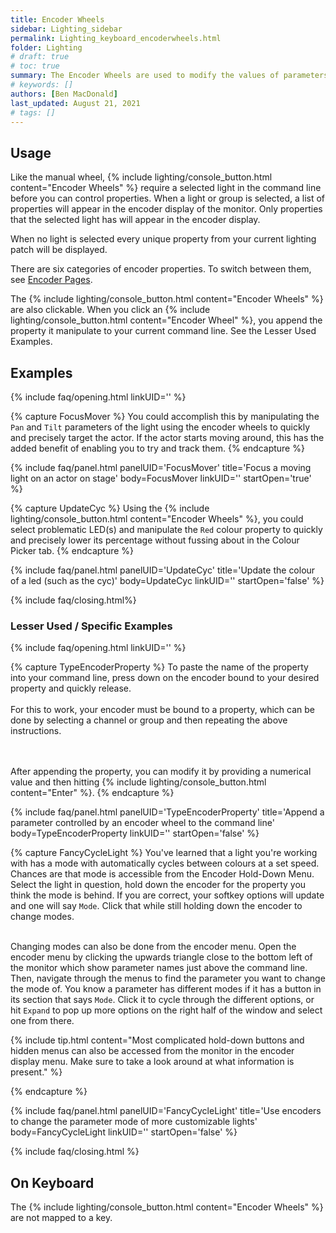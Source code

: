 ```yaml
---
title: Encoder Wheels
sidebar: Lighting_sidebar
permalink: Lighting_keyboard_encoderwheels.html
folder: Lighting
# draft: true
# toc: true
summary: The Encoder Wheels are used to modify the values of parameters for a light, they provide a view high degree of precision without having to type long commands. The are very similar to the Manual Wheel, which is used to control the intensity of a light.
# keywords: []
authors: [Ben MacDonald]
last_updated: August 21, 2021
# tags: []
---
```


## Usage
Like the manual wheel, {% include lighting/console_button.html content="Encoder Wheels" %} require a selected light in the command line before you can control properties. When a light or group is selected, a list of properties will appear in the encoder display of the monitor. Only properties that the selected light has will appear in the encoder display.

When no light is selected every unique property from your current lighting patch will be displayed.

There are six categories of encoder properties. To switch between them, see [Encoder Pages](./Lighting_keyboard_encoderpages.html).

The {% include lighting/console_button.html content="Encoder Wheels" %} are also clickable. When you click an {% include lighting/console_button.html content="Encoder Wheel" %}, you append the property it manipulate to your current command line. See the Lesser Used Examples.

## Examples
<!-- Leave the linkID blank if you want to be able to open multiple sections at once.
Otherwise, only one panel can be open at a time per linkUID.
panelUID must be unique to all other faq panels on this page -->

{% include faq/opening.html linkUID='' %}

{% capture FocusMover %}
You could accomplish this by manipulating the <code>Pan</code> and <code>Tilt</code> parameters of the light using the encoder wheels to quickly and precisely target the actor. If the actor starts moving around, this has the added benefit of enabling you to try and track them.
{% endcapture %}


{% include faq/panel.html panelUID='FocusMover' title='Focus a moving light on an actor on stage' body=FocusMover linkUID='' startOpen='true' %}

{% capture UpdateCyc %}
Using the {% include lighting/console_button.html content="Encoder Wheels" %}, you could select problematic LED(s) and manipulate the <code>Red</code> colour property to quickly and precisely lower its percentage without fussing about in the Colour Picker tab.
{% endcapture %}


{% include faq/panel.html panelUID='UpdateCyc' title='Update the colour of a led (such as the cyc)' body=UpdateCyc linkUID='' startOpen='false' %}


{% include faq/closing.html%}


### Lesser Used / Specific Examples

<!-- Leave the linkID blank if you want to be able to open multiple sections at once.
Otherwise, only one panel can be open at a time per linkUID.
panelUID must be unique to all other faq panels on this page -->

{% include faq/opening.html linkUID='' %}

{% capture TypeEncoderProperty %}
To paste the name of the property into your command line, press down on the encoder bound to your desired property and quickly release.<br><br>For this to work, your encoder must be bound to a property, which can be done by selecting a channel or group and then repeating the above instructions.

<br><br>After appending the property, you can modify it by providing a numerical value and then hitting {% include lighting/console_button.html content="Enter" %}.
{% endcapture %}

{% include faq/panel.html panelUID='TypeEncoderProperty' title='Append a parameter controlled by an encoder wheel to the command line' body=TypeEncoderProperty linkUID='' startOpen='false' %}

{% capture FancyCycleLight %}
You've learned that a light you're working with has a mode with automatically cycles between colours at a set speed. Chances are that mode is accessible from the Encoder Hold-Down Menu. Select the light in question, hold down the encoder for the property you think the mode is behind. If you are correct, your softkey options will update and one will say <code>Mode</code>. Click that while still holding down the encoder to change modes.<br><br>

Changing modes can also be done from the encoder menu. Open the encoder menu by clicking the upwards triangle close to the bottom left of the monitor which show parameter names just above the command line. Then, navigate through the menus to find the parameter you want to change the mode of. You know a parameter has different modes if it has a button in its section that says <code>Mode</code>. Click it to cycle through the different options, or hit <code>Expand</code> to pop up more options on the right half of the window and select one from there.

{% include tip.html content="Most complicated hold-down buttons and hidden menus can also be accessed from the monitor in the encoder display menu. Make sure to take a look around at what information is present." %}

{% endcapture %}

{% include faq/panel.html panelUID='FancyCycleLight' title='Use encoders to change the parameter mode of more customizable lights' body=FancyCycleLight linkUID='' startOpen='false' %}

{% include faq/closing.html %}

## On Keyboard
The {% include lighting/console_button.html content="Encoder Wheels" %} are not mapped to a key.

